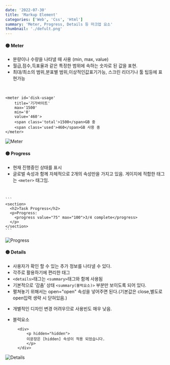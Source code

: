 ```yaml
---
date: '2022-07-30'
title: 'Markup Element'
categories: ['Web', 'Css', 'Html']
summary: 'Meter, Progress, Details 등 마크업 요소'
thumbnail: './defult.png'
---
```



#### 🟡 Meter

* 분량이나 수량을 나타낼 때 사용 (min, max, value)
* 월급,점수,득표율과 같은 특정한 범위에 속하는 숫자로 된 값을 표현.
* 최대/최소의 범위,분표별 범위,이상적인값표기가능, 스크린 리더기나 툴 팁등에 표현가능
<br>

  ```
  <meter id='disk-usage' 
      title='기가바이트' 
      max='1500' 
      min='0' 
      value='460'>
      <span class='total'>1500</span>GB 중
      <span class='used'>460</span>GB 사용 중
  </meter>
  ```

<img src="./images/img16.png" alt="Meter">  

<br>  

#### 🟡 Progress

* 현재 진행중인 상태를 표시 
* 글로벌 속성과 함께 자체적으로 2개의 속성만을 가지고 있음. 게이지에 적합한 태그는 `<meter>` 태그임. 
<br>

    ```
    <section>
      <h2>Task Progress</h2>
      <p>Progress:
        <progress value="75" max="100">3/4 complete</progress>
      </p>
    </section>
    ```   
<img src="./images/img17.png" alt="Progress">  

<br>  


#### 🟡 Details  

* 사용자가 확인 할 수 있는 추가 정보를 나타낼 수 있다. 
* 각주로 활용하기에 편리한 태그 
* `<details>`태그는 `<summary>`태그와 함께 사용됨 
* 기본적으로 ‘감춤’ 상태 `<summary(블럭요소)>` 부분만 보이도록 되어 있다. 
* 펼쳐놓기 위해서는 open="open" 속성을 넣어주면 된다.(기본값은 close,별도로 open입력 생략 시 닫혀있음.)
- 개별적인 디자인 변경 어려우므로 사용빈도 매우 낮음.
- 블럭요소


  ```
    <div>
        <p hidden="hidden">
        이문장은 [hidden] 속성이 적용 되었습니다.
        </p>
    </div>  
  ```
<img src="./images/img18.png" alt="Details"> 
<br>  







